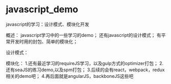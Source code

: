 # javascript_demo
javascript的学习：设计模式、模块化开发

概述：
javascript学习中的一些学习的demo；
还有javascript的设计模式；
有平常开发时用的封包、简单的模块化；

设计模式：


模块化：
1.还有最近学习的requireJS学习，以及gulp方式的optimizer打包；
2.还有seaJS的练习demo,以及spm打包；
3.后续的会有react，webpack，redux相关的demo吧；
4.再后面就是angularJS，backboneJS这些吧
